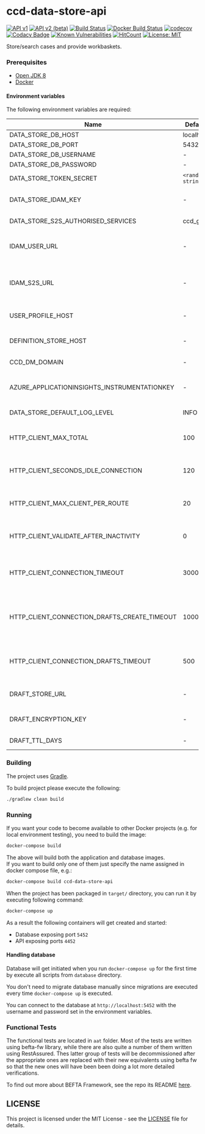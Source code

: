 # ccd-data-store-api 
[![API v1](https://img.shields.io/badge/API%20Docs-v1-e140ad.svg)](https://hmcts.github.io/reform-api-docs/swagger.html?url=https://hmcts.github.io/reform-api-docs/specs/ccd-data-store-api.v1.json)
[![API v2 (beta)](https://img.shields.io/badge/API%20Docs-v2%20%28beta%29-4286f4.svg)](https://hmcts.github.io/reform-api-docs/swagger.html?url=https://hmcts.github.io/reform-api-docs/specs/ccd-data-store-api.v2.json)
[![Build Status](https://travis-ci.org/hmcts/ccd-data-store-api.svg?branch=master)](https://travis-ci.org/hmcts/ccd-data-store-api)
[![Docker Build Status](https://img.shields.io/docker/build/hmcts/ccd-data-store-api.svg)](https://hub.docker.com/r/hmcts/ccd-data-store-api)
[![codecov](https://codecov.io/gh/hmcts/ccd-data-store-api/branch/master/graph/badge.svg)](https://codecov.io/gh/hmcts/ccd-data-store-api)
[![Codacy Badge](https://api.codacy.com/project/badge/Grade/3038977127484764ad0ae9b81a1a14ad)](https://www.codacy.com/app/adr1ancho/ccd-data-store-api?utm_source=github.com&amp;utm_medium=referral&amp;utm_content=hmcts/ccd-data-store-api&amp;utm_campaign=Badge_Grade)
[![Known Vulnerabilities](https://snyk.io/test/github/hmcts/ccd-data-store-api/badge.svg)](https://snyk.io/test/github/hmcts/ccd-data-store-api)
[![HitCount](http://hits.dwyl.io/SP9gBJ/ccd-data-store-api.svg)](#ccd-data-store-api)
[![License: MIT](https://img.shields.io/badge/License-MIT-yellow.svg)](https://opensource.org/licenses/MIT)

Store/search cases and provide workbaskets.

### Prerequisites

- [Open JDK 8](https://openjdk.java.net/)
- [Docker](https://www.docker.com)

#### Environment variables
The following environment variables are required:

| Name | Default | Description |
|------|---------|-------------|
| DATA_STORE_DB_HOST | localhost | Host for database |
| DATA_STORE_DB_PORT | 5432 | Port for database |
| DATA_STORE_DB_USERNAME | - | Username for database |
| DATA_STORE_DB_PASSWORD | - | Password for database |
| DATA_STORE_TOKEN_SECRET | `<random string>` | Secret for generating internal JWT tokens for events |
| DATA_STORE_IDAM_KEY | - | Definition store's IDAM S2S micro-service secret key. This must match the IDAM instance it's being run against. |
| DATA_STORE_S2S_AUTHORISED_SERVICES | ccd_gw | Authorised micro-service names for S2S calls |
| IDAM_USER_URL | - | Base URL for IdAM's User API service (idam-app). `http://localhost:4501` for the dockerised local instance or tunneled `dev` instance. |
| IDAM_S2S_URL | - | Base URL for IdAM's S2S API service (service-auth-provider). `http://localhost:4502` for the dockerised local instance or tunneled `dev` instance. |
| USER_PROFILE_HOST | - | Base URL for the User Profile service. `http://localhost:4453` for the dockerised local instance. |
| DEFINITION_STORE_HOST | - | Base URL for the Definition Store service. `http://localhost:4451` for the dockerised local instance. |
| CCD_DM_DOMAIN | - | Base URL for the Document Management domain. |
| AZURE_APPLICATIONINSIGHTS_INSTRUMENTATIONKEY | - | For CNP environment this is provided by the terraform scripts. However any value would do for your local environment. |
| DATA_STORE_DEFAULT_LOG_LEVEL | INFO | Default log level for classes under package uk.gov.hmcts.ccd |
| HTTP_CLIENT_MAX_TOTAL | 100 | Used for Pooling connection manager; for further information, see https://hc.apache.org/httpcomponents-client-ga/tutorial/html/connmgmt.html |
| HTTP_CLIENT_SECONDS_IDLE_CONNECTION | 120 | Used for Pooling connection manager; for further information, see https://hc.apache.org/httpcomponents-client-ga/tutorial/html/connmgmt.html |
| HTTP_CLIENT_MAX_CLIENT_PER_ROUTE | 20 | Used for Pooling connection manager; for further information, see https://hc.apache.org/httpcomponents-client-ga/tutorial/html/connmgmt.html |
| HTTP_CLIENT_VALIDATE_AFTER_INACTIVITY | 0 | Used for Pooling connection manager; for further information, see https://hc.apache.org/httpcomponents-client-ga/tutorial/html/connmgmt.html |
| HTTP_CLIENT_CONNECTION_TIMEOUT | 30000 | 30 seconds, Used for Pooling connection manager; for further information, see https://hc.apache.org/httpcomponents-client-ga/tutorial/html/connmgmt.html |
| HTTP_CLIENT_CONNECTION_DRAFTS_CREATE_TIMEOUT | 1000 | 1000 milliseconds, Used for Pooling connection manager for create operation for draft store; for further information, see https://hc.apache.org/httpcomponents-client-ga/tutorial/html/connmgmt.html |
| HTTP_CLIENT_CONNECTION_DRAFTS_TIMEOUT | 500 | 500 milliseconds, Used for Pooling connection manager for draft store; for further information, see https://hc.apache.org/httpcomponents-client-ga/tutorial/html/connmgmt.html |
| DRAFT_STORE_URL | - | Base URL for Draft Store API service. `http://localhost:8800` for the dockerised local instance. |
| DRAFT_ENCRYPTION_KEY | - | Draft encryption key. The encryption key used by draft store to encrypt documents with. |
| DRAFT_TTL_DAYS | - | Number of days after which the saved draft will be deleted if unmodified. |

### Building

The project uses [Gradle](https://gradle.org/).

To build project please execute the following:

```bash
./gradlew clean build
```

### Running

If you want your code to become available to other Docker projects (e.g. for local environment testing), you need to build the image:

```bash
docker-compose build
```

The above will build both the application and database images.  
If you want to build only one of them just specify the name assigned in docker compose file, e.g.:

```bash
docker-compose build ccd-data-store-api
```

When the project has been packaged in `target/` directory, 
you can run it by executing following command:

```bash
docker-compose up
```

As a result the following containers will get created and started:

 - Database exposing port `5452`
 - API exposing ports `4452`

#### Handling database

Database will get initiated when you run `docker-compose up` for the first time by execute all scripts from `database` directory.

You don't need to migrate database manually since migrations are executed every time `docker-compose up` is executed.

You can connect to the database at `http://localhost:5452` with the username and password set in the environment variables.

### Functional Tests
The functional tests are located in `aat` folder. Most of the tests are written using 
befta-fw library, while there are also quite a number of them written using RestAssured. 
Thes latter group of tests will be decommissioned after the appropriate ones are replaced 
with their new equivalents using befta fw so that the new ones will have been been 
doing a lot more detailed verifications.

To find out more about BEFTA Framework, see the repo its README [here](https://github.com/hmcts/befta-fw).

## LICENSE

This project is licensed under the MIT License - see the [LICENSE](LICENSE.md) file for details.
